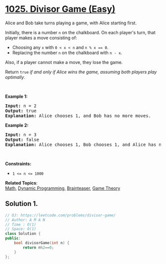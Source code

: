 # [1025. Divisor Game (Easy)](https://leetcode.com/problems/divisor-game/)

<p>Alice and Bob take turns playing a game, with Alice starting first.</p>

<p>Initially, there is a number <code>n</code> on the chalkboard. On each player's turn, that player makes a move consisting of:</p>

<ul>
	<li>Choosing any <code>x</code> with <code>0 &lt; x &lt; n</code> and <code>n % x == 0</code>.</li>
	<li>Replacing the number <code>n</code> on the chalkboard with <code>n - x</code>.</li>
</ul>

<p>Also, if a player cannot make a move, they lose the game.</p>

<p>Return <code>true</code> <em>if and only if Alice wins the game, assuming both players play optimally</em>.</p>

<p>&nbsp;</p>
<p><strong>Example 1:</strong></p>

<pre><strong>Input:</strong> n = 2
<strong>Output:</strong> true
<strong>Explanation:</strong> Alice chooses 1, and Bob has no more moves.
</pre>

<p><strong>Example 2:</strong></p>

<pre><strong>Input:</strong> n = 3
<strong>Output:</strong> false
<strong>Explanation:</strong> Alice chooses 1, Bob chooses 1, and Alice has no more moves.
</pre>

<p>&nbsp;</p>
<p><strong>Constraints:</strong></p>

<ul>
	<li><code>1 &lt;= n &lt;= 1000</code></li>
</ul>


**Related Topics**:  
[Math](https://leetcode.com/tag/math/), [Dynamic Programming](https://leetcode.com/tag/dynamic-programming/), [Brainteaser](https://leetcode.com/tag/brainteaser/), [Game Theory](https://leetcode.com/tag/game-theory/)

## Solution 1.

```cpp
// OJ: https://leetcode.com/problems/divisor-game/
// Author: A M A N
// Time : O(1)
// Space: O(1)
class Solution {
public:
    bool divisorGame(int n) {
        return n%2==0;
    }
};
```